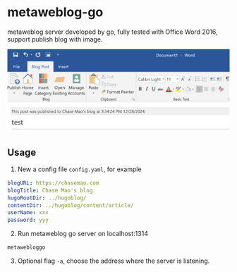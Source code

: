 # metaweblog-go

metaweblog server developed by go, fully tested with Office Word 2016, support publish blog with image.

![](./word.png)

## Usage

1. New a config file `config.yaml`, for example

```yaml
blogURL: https://chasemao.com
blogTitle: Chase Mao's blog
hugoRootDir: ../hugoblog/
contentDir: ../hugoblog/content/article/
userName: xxx
password: yyy
```

2. Run metaweblog go server on localhost:1314

```bash
metawebloggo
```

3. Optional flag `-a`, choose the address where the server is listening.